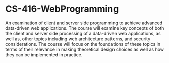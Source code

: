 # CS-416-WebProgramming
An examination of client and server side programming to achieve advanced data-driven web applications. The course will examine key concepts of both the client and server side processing of a data-driven web applications, as well as, other topics including web architecture patterns, and security considerations. The course will focus on the foundations of these topics in terms of their relevance in making theoretical design choices as well as how they can be implemented in practice.
